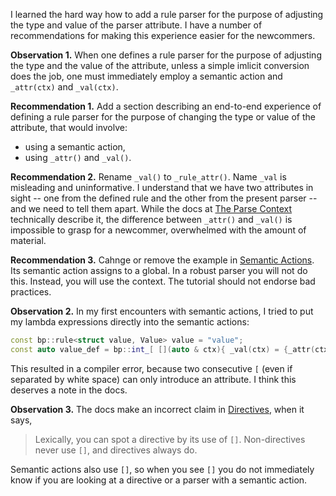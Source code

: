 I learned the hard way how to add a rule parser for the purpose of adjusting the type and value of the parser attribute. I have a number of recommendations for making this experience easier for the newcommers.

**Observation 1.** When one defines a rule parser for the purpose of adjusting the type and the value of the attribute, unless a simple imlicit conversion does the job, one must immediately employ a semantic action and `_attr(ctx)` and `_val(ctx)`.

**Recommendation 1.** Add a section describing an end-to-end experience of defining a rule parser for the purpose of changing the type or value of the attribute, that would involve:

 * using a semantic action,
 * using `_attr()` and `_val()`.

**Recommendation 2.** Rename `_val()` to `_rule_attr()`. Name `_val` is misleading and uninformative. I understand that we have two attributes in sight -- one from the defined rule and the other from the present parser -- and we need to tell them apart. While the docs at [The Parse Context](https://tzlaine.github.io/parser/doc/html/boost_parser__proposed_/tutorial/the_parse_context.html) technically describe it, the difference between `_attr()` and `_val()` is impossible to grasp for a newcommer, overwhelmed with the amount of material.

**Recommendation 3.** Cahnge or remove the example in [Semantic Actions](https://tzlaine.github.io/parser/doc/html/boost_parser__proposed_/tutorial/semantic_actions.html). Its semantic action assigns to a global. In a robust parser you will not do this. Instead, you will use the context. The tutorial should not endorse bad practices.

**Observation 2.** In my first encounters with semantic actions, I tried to put my lambda expressions directly into the semantic actions:

```c++
const bp::rule<struct value, Value> value = "value";
const auto value_def = bp::int_[ [](auto & ctx){ _val(ctx) = {_attr(ctx)}; } ];
```

This resulted in a compiler error, because two consecutive `[` (even if separated by white space) can only introduce an attribute. I think this deserves a note in the docs.

**Observation 3.** The docs make an incorrect claim in [Directives](https://tzlaine.github.io/parser/doc/html/boost_parser__proposed_/tutorial/directives.html), when it says,

> Lexically, you can spot a directive by its use of `[]`. Non-directives never use `[]`, and directives always do.

Semantic actions also use `[]`, so when you see `[]` you do not immediately know if you are looking at a directive or a parser with a semantic action.
